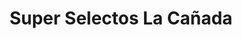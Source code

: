 ---
title: "Super Selectos La Cañada"
url: /antiguo-cuscatlan/super-selectos-la-canada/
shop: supermercado
---